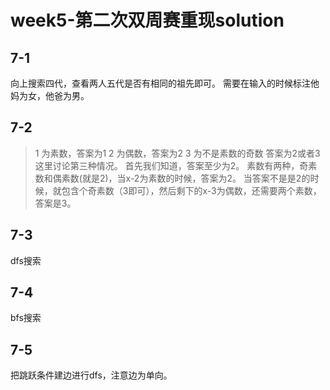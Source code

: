 # week5-第二次双周赛重现solution
## 7-1
向上搜索四代，查看两人五代是否有相同的祖先即可。
需要在输入的时候标注他妈为女，他爸为男。
## 7-2
>1 为素数，答案为1
>2 为偶数，答案为2
>3 为不是素数的奇数 答案为2或者3
这里讨论第三种情况。
首先我们知道，答案至少为2。
素数有两种，奇素数和偶素数(就是2)，当x-2为素数的时候，答案为2。
当答案不是是2的时候，就包含个奇素数（3即可），然后剩下的x-3为偶数，还需要两个素数，答案是3。
## 7-3
dfs搜索
## 7-4
bfs搜索
## 7-5
把跳跃条件建边进行dfs，注意边为单向。
